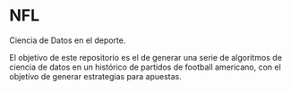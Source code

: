 # NFL

Ciencia de Datos en el deporte.

El objetivo de este repositorio es el de generar una serie de algoritmos de ciencia de datos en un histórico de partidos de football americano, con el objetivo de generar estrategias para apuestas.
